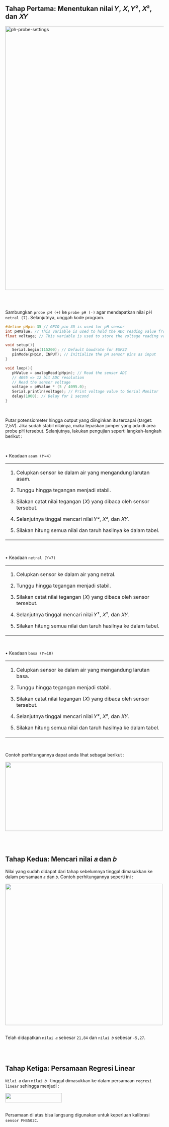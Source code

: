 ## Tahap Pertama: Menentukan nilai 𝑌, 𝑋, 𝑌², 𝑋², dan 𝑋𝑌

<img width="840" src="https://github.com/devancakra/Aquaponic-pH-Control-Monitoring-with-Type-2-Fuzzy-Method-Based-on-IoT-Bot/assets/54527592/07ecfdf2-beb2-4dc1-aa96-96e1d7c8f168" alt="ph-probe-settings">

<br><br>

Sambungkan ``` probe pH (+) ``` ke ``` probe pH (-) ``` agar mendapatkan nilai pH ``` netral (7) ```. Selanjutnya, unggah kode program.

```ino
#define pHpin 35 // GPIO pin 35 is used for pH sensor
int pHValue; // This variable is used to hold the ADC reading value from the sensor
float voltage; // This variable is used to store the voltage reading value from the sensor

void setup(){
   Serial.begin(115200); // Default baudrate for ESP32
   pinMode(pHpin, INPUT); // Initialize the pH sensor pins as input
}

void loop(){
   pHValue = analogRead(pHpin); // Read the sensor ADC
   // 4095 => 12 bit ADC resolution
   // Read the sensor voltage
   voltage = pHValue * (5 / 4095.0); 
   Serial.println(voltage); // Print voltage value to Serial Monitor
   delay(1000); // Delay for 1 second
}
```

<br>

Putar potensiometer hingga output yang diinginkan itu tercapai (target: 2,5V). Jika sudah stabil nilainya, maka lepaskan jumper yang ada di area probe pH tersebut. Selanjutnya, lakukan pengujian seperti langkah-langkah berikut :

<br>

• Keadaan ``` asam (𝑌=4) ```

<table><tr><td width="810">
   
   1. Celupkan sensor ke dalam air yang mengandung larutan asam.
      
   2. Tunggu hingga tegangan menjadi stabil.
      
   3. Silakan catat nilai tegangan (𝑋) yang dibaca oleh sensor tersebut.
      
   4. Selanjutnya tinggal mencari nilai 𝑌², 𝑋², dan 𝑋𝑌.
      
   5. Silakan hitung semua nilai dan taruh hasilnya ke dalam tabel.
   
</td></tr></table><br>

• Keadaan ``` netral (𝑌=7) ```

<table><tr><td width="810">
   
   1. Celupkan sensor ke dalam air yang netral.
      
   2. Tunggu hingga tegangan menjadi stabil.
      
   3. Silakan catat nilai tegangan (𝑋) yang dibaca oleh sensor tersebut.
      
   4. Selanjutnya tinggal mencari nilai 𝑌², 𝑋², dan 𝑋𝑌.
      
   5. Silakan hitung semua nilai dan taruh hasilnya ke dalam tabel.
   
</td></tr></table><br>

• Keadaan ``` basa (𝑌=10) ```

<table><tr><td width="810">
   
   1. Celupkan sensor ke dalam air yang mengandung larutan basa.
      
   2. Tunggu hingga tegangan menjadi stabil.
      
   3. Silakan catat nilai tegangan (𝑋) yang dibaca oleh sensor tersebut.
      
   4. Selanjutnya tinggal mencari nilai 𝑌², 𝑋², dan 𝑋𝑌.
      
   5. Silakan hitung semua nilai dan taruh hasilnya ke dalam tabel.
   
</td></tr></table><br>

Contoh perhitungannya dapat anda lihat sebagai berikut :

<img height="220" width="500" src="https://github.com/devancakra/Aquaponic-pH-Control-Monitoring-with-Type-2-Fuzzy-Method-Based-on-IoT-Bot/assets/54527592/544cb844-59eb-4ea0-81c3-f5daa0ee3bcf">

<br><br>

## Tahap Kedua: Mencari nilai 𝑎 dan 𝑏

Nilai yang sudah didapat dari tahap sebelumnya tinggal dimasukkan ke dalam persamaan ``` 𝑎 ``` dan ``` 𝑏 ```. Contoh perhitungannya seperti ini :

<img height="450" width="500" src="https://github.com/devancakra/Aquaponic-pH-Control-Monitoring-with-Type-2-Fuzzy-Method-Based-on-IoT-Bot/assets/54527592/d2545e57-3307-439e-a362-93e71ffb4097"><br><br>

Telah didapatkan ``` nilai 𝑎 ``` sebesar ``` 21,84 ``` dan ``` nilai 𝑏 ``` sebesar ``` -5,27 ```.

<br><br>

## Tahap Ketiga: Persamaan Regresi Linear

``` Nilai 𝑎 ``` dan ```nilai 𝑏 ``` tinggal dimasukkan ke dalam persamaan ``` regresi linear ``` sehingga menjadi :

<img height="30" width="180" src="https://github.com/devancakra/Aquaponic-pH-Control-Monitoring-with-Type-2-Fuzzy-Method-Based-on-IoT-Bot/assets/54527592/b1ebdeee-7ca4-4dfc-8edd-258a9266d31e"><br><br>

Persamaan di atas bisa langsung digunakan untuk keperluan kalibrasi ``` sensor PH4502C ```.
